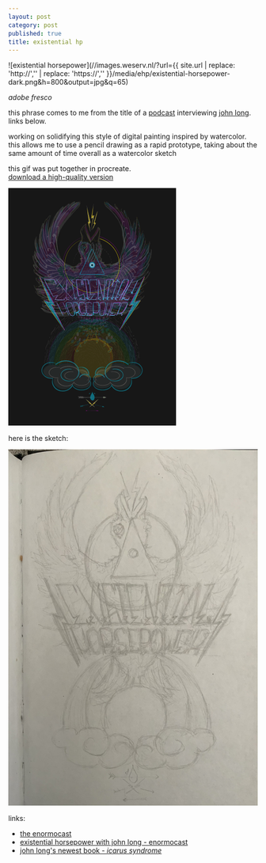 ```yaml
---
layout: post
category: post
published: true
title: existential hp
---
```

![existential horsepower](//images.weserv.nl/?url={{ site.url | replace: 'http://','' | replace: 'https://','' }}/media/ehp/existential-horsepower-dark.png&h=800&output=jpg&q=65)
<!--more-->
<span class='date fr'>*adobe fresco*</span><br>
  
  
  
this phrase comes to me from the title of a [podcast][1] interviewing [john long][2].  links below.
  
working on solidifying this style of digital painting inspired by watercolor.  this allows me to use a pencil drawing as a rapid prototype, taking about the same amount of time overall as a watercolor sketch  
  
  
this gif was put together in procreate.  
[download a high-quality version](http://www.scottkilts.com/media/ehp/existential-horsepower.gif)  
  
![existential horsepower gif](/media/ehp/existential-horsepower-web.gif)  
  
  
here is the sketch:  
  
![existential horsepower sketch](/media/ehp/existential-horsepower-sketch.jpeg)  
    
    
   
links:  
- [the enormocast][3]  
- [existential horsepower with john long - enormocast][1]  
- [john long's newest book - *icarus syndrome*][4]  
  
  
  
[1]:https://enormocast.com/2021/07/enormocast-223-john-long-existential-horsepower/
[2]:https://en.wikipedia.org/wiki/John_Long_(climber)
[3]:https://enormocast.com
[4]:https://www.diangelopublications.com/books/icarus-syndrome?rq=icarus